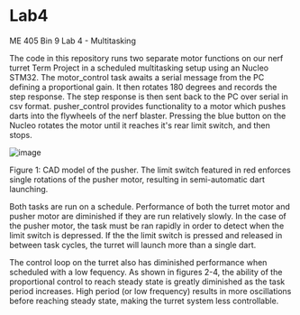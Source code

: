 # Lab4
 ME 405 Bin 9 Lab 4 - Multitasking

 The code in this repository runs two separate motor functions on our nerf turret Term Project in a scheduled multitasking setup using an Nucleo STM32. The motor_control task awaits a serial message from the PC defining a proportional gain. It then rotates 180 degrees and records the step response. The step response is then sent back to the PC over serial in csv format. pusher_control provides functionality to a motor which pushes darts into the flywheels of the nerf blaster. Pressing the blue button on the Nucleo rotates the motor until it reaches it's rear limit switch, and then stops. 

 ![image](https://github.com/logdotzipp/Lab4/assets/156237159/520b21cb-5913-4842-833b-5e565dd219e7)

Figure 1: CAD model of the pusher. The limit switch featured in red enforces single rotations of the pusher motor, resulting in semi-automatic dart launching.

 Both tasks are run on a schedule. Performance of both the turret motor and pusher motor are diminished if they are run relatively slowly. In the case of the pusher motor, the task must be ran rapidly in order to detect when the limit switch is depressed. If the the limit switch is pressed and released in between task cycles, the turret will launch more than a single dart.

 The control loop on the turret also has diminished performance when scheduled with a low fequency. As shown in figures 2-4, the ability of the proportional control to reach steady state is greatly diminished as the task period increases. High period (or low frequency) results in more oscillations before reaching steady state, making the turret system less controllable.

 
